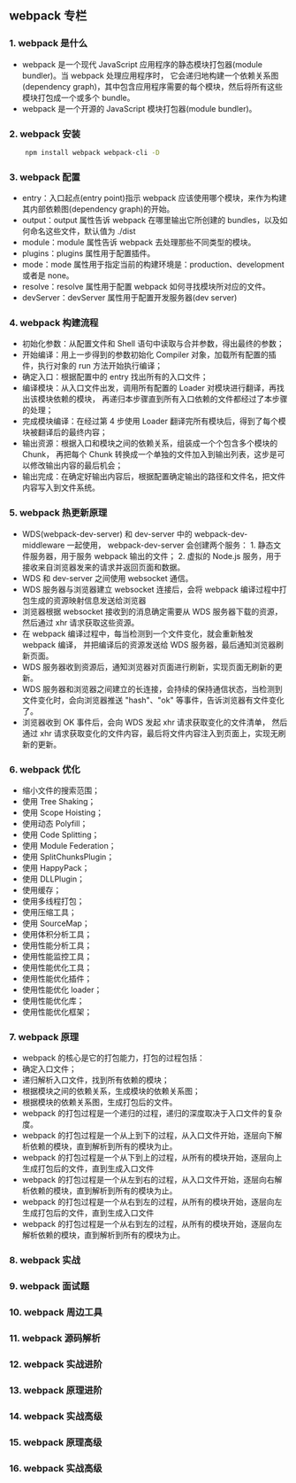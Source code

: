 ## webpack 专栏

### 1. webpack 是什么
-    webpack 是一个现代 JavaScript 应用程序的静态模块打包器(module bundler)。当 webpack 处理应用程序时，
        它会递归地构建一个依赖关系图(dependency graph)，其中包含应用程序需要的每个模块，然后将所有这些模块打包成一个或多个 bundle。
-    webpack 是一个开源的 JavaScript 模块打包器(module bundler)。

### 2. webpack 安装
```bash
    npm install webpack webpack-cli -D
```

### 3. webpack 配置
-    entry：入口起点(entry point)指示 webpack 应该使用哪个模块，来作为构建其内部依赖图(dependency graph)的开始。
-    output：output 属性告诉 webpack 在哪里输出它所创建的 bundles，以及如何命名这些文件，默认值为 ./dist
-    module：module 属性告诉 webpack 去处理那些不同类型的模块。
-    plugins：plugins 属性用于配置插件。
-    mode：mode 属性用于指定当前的构建环境是：production、development 或者是 none。
-    resolve：resolve 属性用于配置 webpack 如何寻找模块所对应的文件。
-    devServer：devServer 属性用于配置开发服务器(dev server)

### 4. webpack 构建流程
-    初始化参数：从配置文件和 Shell 语句中读取与合并参数，得出最终的参数；
-    开始编译：用上一步得到的参数初始化 Compiler 对象，加载所有配置的插件，执行对象的 run 方法开始执行编译；
-    确定入口：根据配置中的 entry 找出所有的入口文件；
-    编译模块：从入口文件出发，调用所有配置的 Loader 对模块进行翻译，再找出该模块依赖的模块，
     再递归本步骤直到所有入口依赖的文件都经过了本步骤的处理；
-    完成模块编译：在经过第 4 步使用 Loader 翻译完所有模块后，得到了每个模块被翻译后的最终内容； 
-    输出资源：根据入口和模块之间的依赖关系，组装成一个个包含多个模块的 Chunk，
     再把每个 Chunk 转换成一个单独的文件加入到输出列表，这步是可以修改输出内容的最后机会；
-    输出完成：在确定好输出内容后，根据配置确定输出的路径和文件名，把文件内容写入到文件系统。

### 5. webpack 热更新原理
-    WDS(webpack-dev-server) 和 dev-server 中的 webpack-dev-middleware 一起使用，
    webpack-dev-server 会创建两个服务：
    1. 静态文件服务器，用于服务 webpack 输出的文件；
    2. 虚拟的 Node.js 服务，用于接收来自浏览器发来的请求并返回页面和数据。
-    WDS 和 dev-server 之间使用 websocket 通信。
-    WDS 服务器与浏览器建立 websocket 连接后，会将 webpack 编译过程中打包生成的资源映射信息发送给浏览器
-    浏览器根据 websocket 接收到的消息确定需要从 WDS 服务器下载的资源，
    然后通过 xhr 请求获取这些资源。
-    在 webpack 编译过程中，每当检测到一个文件变化，就会重新触发 webpack 编译，
    并把编译后的资源发送给 WDS 服务器，最后通知浏览器刷新页面。
-    WDS 服务器收到资源后，通知浏览器对页面进行刷新，实现页面无刷新的更新。
-    WDS 服务器和浏览器之间建立的长连接，会持续的保持通信状态，当检测到文件变化时，会向浏览器推送
    "hash"、"ok" 等事件，告诉浏览器有文件变化了。
-    浏览器收到 OK 事件后，会向 WDS 发起 xhr 请求获取变化的文件清单，
    然后通过 xhr 请求获取变化的文件内容，最后将文件内容注入到页面上，实现无刷新的更新。

### 6. webpack 优化
-    缩小文件的搜索范围；
  -    使用 Tree Shaking；
  -    使用 Scope Hoisting；
  -   使用动态 Polyfill；
  -    使用 Code Splitting；
  -    使用 Module Federation；
  -    使用 SplitChunksPlugin；
  -    使用 HappyPack；
  -    使用 DLLPlugin；
-    使用缓存；
-   使用多线程打包；
-    使用压缩工具；
-    使用 SourceMap；
-    使用体积分析工具；
-    使用性能分析工具；
-    使用性能监控工具；
-    使用性能优化工具；
-    使用性能优化插件；
-    使用性能优化 loader；
-    使用性能优化库；
-    使用性能优化框架；

### 7. webpack 原理
-    webpack 的核心是它的打包能力，打包的过程包括：
  -    确定入口文件；
  -    递归解析入口文件，找到所有依赖的模块；
  -    根据模块之间的依赖关系，生成模块的依赖关系图；
  -    根据模块的依赖关系图，生成打包后的文件。
-    webpack 的打包过程是一个递归的过程，递归的深度取决于入口文件的复杂度。
-    webpack 的打包过程是一个从上到下的过程，从入口文件开始，逐层向下解析依赖的模块，直到解析到所有的模块为止。
-    webpack 的打包过程是一个从下到上的过程，从所有的模块开始，逐层向上生成打包后的文件，直到生成入口文件
-    webpack 的打包过程是一个从左到右的过程，从入口文件开始，逐层向右解析依赖的模块，直到解析到所有的模块为止。
-    webpack 的打包过程是一个从右到左的过程，从所有的模块开始，逐层向左生成打包后的文件，直到生成入口文件
-    webpack 的打包过程是一个从右到左的过程，从所有的模块开始，逐层向左解析依赖的模块，直到解析到所有的模块为止。

### 8. webpack 实战

### 9. webpack 面试题
 

### 10. webpack 周边工具

### 11. webpack 源码解析

### 12. webpack 实战进阶

### 13. webpack 原理进阶

### 14. webpack 实战高级

### 15. webpack 原理高级

### 16. webpack 实战高级

